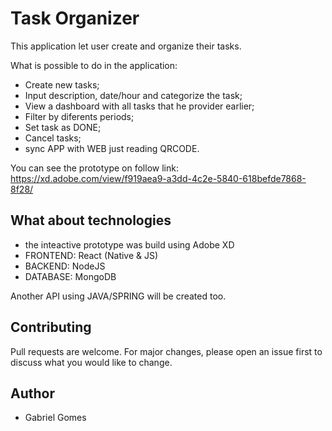 # Task Organizer

This application let user create and organize their tasks. 

What is possible to do in the application:
- Create new tasks;
- Input description, date/hour and categorize the task;
- View a dashboard with all tasks that he provider earlier;
- Filter by diferents periods;
- Set task as DONE;
- Cancel tasks;
- sync APP with WEB just reading QRCODE.

You can see the prototype on follow link:
https://xd.adobe.com/view/f919aea9-a3dd-4c2e-5840-618befde7868-8f28/


## What about technologies
- the inteactive prototype was build using Adobe XD
- FRONTEND: React (Native & JS)
- BACKEND: NodeJS
- DATABASE: MongoDB

Another API using JAVA/SPRING will be created too.


## Contributing
Pull requests are welcome. For major changes, please open an issue first to discuss what you would like to change.

## Author
- Gabriel Gomes


